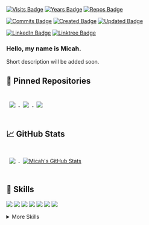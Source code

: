 [![Visits Badge](https://badges.pufler.dev/visits/mmiller2321/mmiller2321)](https://github.com/mmiller2321)
[![Years Badge](https://badges.pufler.dev/years/mmiller2321)](https://github.com/mmiller2321)
[![Repos Badge](https://badges.pufler.dev/repos/mmiller2321)](https://github.com/mmiller2321)
<!-- [![Commits Badge](https://badges.pufler.dev/commits/monthly/mmiller2321)](https://github.com/mmiller2321) -->
[![Commits Badge](https://badges.pufler.dev/commits/monthly/puf17640)](https://github.com/mmiller2321)
[![Created Badge](https://badges.pufler.dev/created/mmiller2321/mmiller2321)](https://github.com/mmiller2321)
[![Updated Badge](https://badges.pufler.dev/updated/mmiller2321/mmiller2321)](https://github.com/mmiller2321)

[![LinkedIn Badge](https://img.shields.io/badge/LinkedIn-Profile-informational?style=flat&logo=linkedin&logoColor=white&color=0D76A8)](https://www.linkedin.com/in/micahmiller23/)
[![Linktree Badge](https://img.shields.io/badge/Linktree-Profile-informational?style=flat&logo=Linktree&logoColor=white&color=0D76A8)](https://linktr.ee/micah_miller)
<!--
[![DEV](https://img.shields.io/badge/Dev-Profile-informational?style=flat&logo=dev.to&logoColor=white&color=0D76A8)](https://dev.to/mmiller2321)
-->
<!--- 
[![Buy Me a Coffee Badge](https://img.shields.io/badge/buymeacoffee-Support-informational?style=flat&logo=Buy-Me-A-Coffee&logoColor=white&color=0D76A8)](https://www.buymeacoffee.com/mmiller2321)
-->
### Hello, my name is Micah. 

Short description will be added soon.

## 📌 Pinned Repositories
<!-- Simple Icons for various Software technologies:  https://simpleicons.org/ -->
<br>
<!-- <a href="https://github.com/mmiller2321/PersonalPortfolio">
  <img align="center" style="margin:0.5rem" src="https://github-readme-stats.vercel.app/api/pin/?username=mmiller2321&repo=PersonalPortfolio&title_color=ffffff&text_color=c9cacc&icon_color=4AB197&bg_color=1A2B34" />
</a> -->
<!--
<a href="https://github.com/mmiller2321/demo-cloud-app">
  <img align="center" style="margin:1rem 0.5rem" src="https://github-readme-stats.vercel.app/api/pin/?username=mmiller2321&repo=demo-cloud-app&title_color=ffffff&text_color=c9cacc&icon_color=4AB197&bg_color=1A2B34" />
</a>
-->
<a href="https://github.com/mmiller2321/Choices-Game">
  <img align="center" style="margin:0.5rem" src="https://github-readme-stats.vercel.app/api/pin/?username=mmiller2321&repo=Choices-Game&title_color=ffffff&text_color=c9cacc&icon_color=4AB197&bg_color=1A2B34" />
</a>
<!--
<br>
<a href="https://github.com/mmiller2321/demo-milestone-cloud-app">
  <img align="center" style="margin:0.5rem" src="https://github-readme-stats.vercel.app/api/pin/?username=mmiller2321&repo=demo-milestone-cloud-app&title_color=ffffff&text_color=c9cacc&icon_color=4AB197&bg_color=1A2B34" />
</a>
-->
<a href="https://github.com/mmiller2321/Demo-CloudApp-Spring-Boot">
  <img align="center" style="margin:0.5rem" src="https://github-readme-stats.vercel.app/api/pin/?username=mmiller2321&repo=Demo-CloudApp-Spring-Boot&title_color=ffffff&text_color=c9cacc&icon_color=4AB197&bg_color=1A2B34" />
</a>
<a href="https://github.com/mmiller2321/cli-js-game">
  <img align="center" style="margin:0.5rem" src="https://github-readme-stats.vercel.app/api/pin/?username=mmiller2321&repo=cli-js-game&title_color=ffffff&text_color=c9cacc&icon_color=4AB197&bg_color=1A2B34" />
</a>
<!-- <a href="https://github.com/mmiller2321/My-Three-React-Emoji-Hooks">
  <img align="center" style="margin:0.5rem" src="https://github-readme-stats.vercel.app/api/pin/?username=mmiller2321&repo=My-Three-React-Emoji-Hooks&title_color=ffffff&text_color=c9cacc&icon_color=4AB197&bg_color=1A2B34" />
</a> -->
<br>
<br>

## &#x1f4c8; GitHub Stats

<br>

<a href="https://github.com/mmiller2321">
  <img align="center" style="margin:0.5rem" src="https://github-readme-stats.vercel.app/api/top-langs/?username=mmiller2321&title_color=ffffff&text_color=c9cacc&icon_color=4AB197&bg_color=1A2B34" />
</a>

<a href="https://github.com/mmiller2321">
  <img align="center" style="margin:0.5rem" src="https://github-readme-stats.vercel.app/api?username=mmiller2321&show_icons=true&line_height=27&count_private=true&title_color=ffffff&text_color=c9cacc&icon_color=4AB097&bg_color=1A2B34" alt="Micah's GitHub Stats" />
</a>

<br>
<br>

## 💼 Skills

![](https://img.shields.io/badge/Code-CSharp-informational?style=flat&logo=c-sharp&logoColor=white&color=4AB197)
![](https://img.shields.io/badge/Code-.NET-informational?style=flat&logo=.net&logoColor=512BD4&color=4AB197)
![](https://img.shields.io/badge/Code-PHP-informational?style=flat&logo=PHP&logoColor=white&color=4AB197)
![](https://img.shields.io/badge/Code-Laravel-informational?style=flat&logo=Laravel&logoColor=white&color=4AB197)
![](https://img.shields.io/badge/Code-MySQL-informational?style=flat&logo=MySQL&logoColor=white&color=4AB197)
![](https://img.shields.io/badge/Code-Java-informational?style=flat&logo=Java&logoColor=white&color=4AB197)
![](https://img.shields.io/badge/Code-HTML-informational?style=flat&logo=HTML5&logoColor=white&color=4AB197)

<details>
<summary>More Skills</summary>
<br>

![](https://img.shields.io/badge/Style-CSS-informational?style=flat&logo=css3&logoColor=white&color=4AB197)
![](https://img.shields.io/badge/Style-Bootstrap-informational?style=flat&logo=Bootstrap&logoColor=7952b3&color=4AB197)
![](https://img.shields.io/badge/Code-JavaScript-informational?style=flat&logo=JavaScript&logoColor=F7DF1E&color=4AB197)
  
<br>

![](https://img.shields.io/badge/Cloud-AWS-informational?style=flat&logo=Amazon-AWS&logoColor=white&color=4AB197)
![](https://img.shields.io/badge/Cloud-Azure-informational?style=flat&logo=Microsoft-Azure&logoColor=white&color=4AB197)
![](https://img.shields.io/badge/Cloud-Heroku-informational?style=flat&logo=Heroku&logoColor=white&color=4AB197)

<br>

![](https://img.shields.io/badge/IDE-VisualStudio-informational?style=flat&logo=visual-studio&logoColor=white&color=4AB197)
![](https://img.shields.io/badge/IDE-Eclipse-informational?style=flat&logo=Eclipse&logoColor=white&color=4AB197)
![](https://img.shields.io/badge/IDE-InteliJ-informational?style=flat&logo=InteliJ-IDEA&logoColor=white&color=4AB197)
![](https://img.shields.io/badge/IDE-AndroidStudio-informational?style=flat&logo=Android-Studio&logoColor=white&color=4AB197)

<br>

![](https://img.shields.io/badge/Tools-GitHub-informational?style=flat&logo=GitHub&logoColor=white&color=4AB197)
<!-- 
![](https://img.shields.io/badge/Tools-GitLab-informational?style=flat&logo=GitLab&logoColor=white&color=4AB197)
![](https://img.shields.io/badge/Tools-Bitbucket-informational?style=flat&logo=Bitbucket&logoColor=white&color=4AB197)
-->
![](https://img.shields.io/badge/Tools-Jira-informational?style=flat&logo=Jira-Software&logoColor=white&color=4AB197)
![](https://img.shields.io/badge/Tools-Docker-informational?style=flat&logo=docker&logoColor=white&color=4AB197)
![](https://img.shields.io/badge/Tools-Postman-informational?style=flat&logo=Postman&logoColor=white&color=4AB197)
![](https://img.shields.io/badge/Tools-MySQLWorkbench-informational?style=flat&logo=MySQL-actions&logoColor=white&color=4AB197)
![](https://img.shields.io/badge/Tools-MicrosoftSQLServerManagement-informational?style=flat&logo=MySQL-actions&logoColor=white&color=4AB197)
![](https://img.shields.io/badge/Tools-PostgreSQL-informational?style=flat&logo=PostgreSQL-actions&logoColor=white&color=4AB197)

</details>

